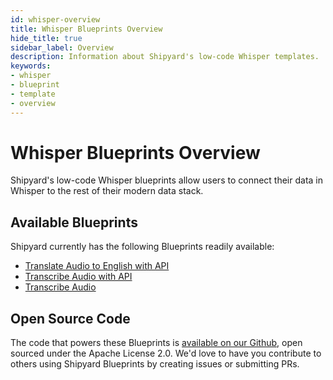 ```yaml
---
id: whisper-overview
title: Whisper Blueprints Overview
hide_title: true
sidebar_label: Overview
description: Information about Shipyard's low-code Whisper templates.
keywords:
- whisper
- blueprint
- template
- overview
---
```


# Whisper Blueprints Overview

Shipyard's low-code Whisper blueprints allow users to connect their data in Whisper to the rest of their modern data stack.

## Available Blueprints
Shipyard currently has the following Blueprints readily available: 
- [Translate Audio to English with API](whisper-translate-audio-to-english-with-api.md)
- [Transcribe Audio with API](whisper-transcribe-audio-with-api.md)
- [Transcribe Audio](whisper-transcribe-audio.md)

## Open Source Code
The code that powers these Blueprints is [available on our Github](None), open sourced under the Apache License 2.0. We'd love to have you contribute to others using Shipyard Blueprints by creating issues or submitting PRs.
